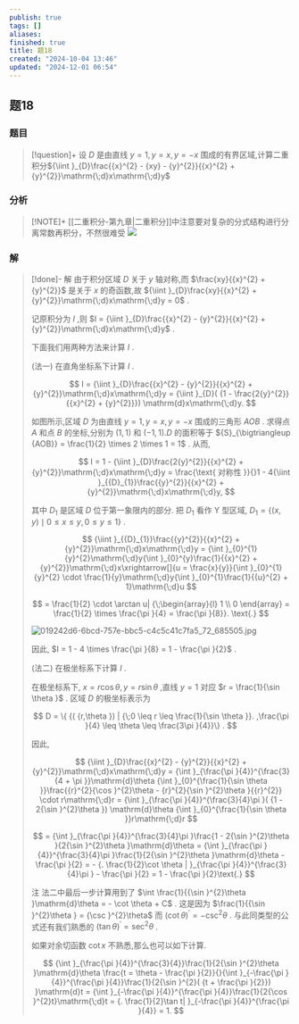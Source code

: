 ```yaml
---
publish: true
tags: []
aliases: 
finished: true
title: 题18
created: "2024-10-04 13:46"
updated: "2024-12-01 06:54"
---
```

## 题18
### 题目
> [!question]+
> 设 $D$ 是由直线 $y = 1, y = x, y = - x$ 围成的有界区域,计算二重积分${\iint }_{D}\frac{{x}^{2} - {xy} - {y}^{2}}{{x}^{2} + {y}^{2}}\mathrm{\;d}x\mathrm{\;d}y$
### 分析
> [!NOTE]+
> [[二重积分-第九章|二重积分]]中注意要对复杂的分式结构进行分离常数再积分，不然很难受
> ![](https://img.hwenyi.tech/202411292015676.webp)
### 解
> [!done]-
> 解 由于积分区域 $D$ 关于 $y$ 轴对称,而 $\frac{xy}{{x}^{2} + {y}^{2}}$ 是关于 $x$ 的奇函数,故 ${\iint }_{D}\frac{xy}{{x}^{2} + {y}^{2}}\mathrm{\;d}x\mathrm{\;d}y = 0$ .
> 
> 记原积分为 $I$ ,则 $I = {\iint }_{D}\frac{{x}^{2} - {y}^{2}}{{x}^{2} + {y}^{2}}\mathrm{\;d}x\mathrm{\;d}y$ .
> 
> 下面我们用两种方法来计算 $I$ .
> 
> (法一) 在直角坐标系下计算 $I$ .
> 
> $$
> I = {\iint }_{D}\frac{{x}^{2} - {y}^{2}}{{x}^{2} + {y}^{2}}\mathrm{\;d}x\mathrm{\;d}y = {\iint }_{D}( {1 - \frac{2{y}^{2}}{{x}^{2} + {y}^{2}}}) \mathrm{d}x\mathrm{\;d}y.
> $$
> 
> 如图所示,区域 $D$ 为由直线 $y = 1, y = x, y = - x$ 围成的三角形 ${AOB}$ . 求得点 $A$ 和点 $B$ 的坐标,分别为 $( {1,1})$ 和 $( {-1,1}) .D$ 的面积等于 ${S}_{\bigtriangleup {AOB}} = \frac{1}{2} \times 2 \times 1 = 1$ . 从而,
> 
> $$
> I = 1 - {\iint }_{D}\frac{2{y}^{2}}{{x}^{2} + {y}^{2}}\mathrm{\;d}x\mathrm{\;d}y = \frac{\text{ 对称性 }}{}1 - 4{\iint }_{{D}_{1}}\frac{{y}^{2}}{{x}^{2} + {y}^{2}}\mathrm{\;d}x\mathrm{\;d}y,
> $$
> 
> 其中 ${D}_{1}$ 是区域 $D$ 位于第一象限内的部分. 把 ${D}_{1}$ 看作 $\mathrm{Y}$ 型区域, ${D}_{1} = \{ ( {x, y}) \mid 0 \leq x \leq y,0 \leq y \leq 1\}$ .
> 
> $$
> {\iint }_{{D}_{1}}\frac{{y}^{2}}{{x}^{2} + {y}^{2}}\mathrm{\;d}x\mathrm{\;d}y = {\int }_{0}^{1}{y}^{2}\mathrm{\;d}y{\int }_{0}^{y}\frac{1}{{x}^{2} + {y}^{2}}\mathrm{\;d}x\xrightarrow[]{u = \frac{x}{y}}{\int }_{0}^{1}{y}^{2} \cdot \frac{1}{y}\mathrm{\;d}y{\int }_{0}^{1}\frac{1}{{u}^{2} + 1}\mathrm{\;d}u
> $$
> 
> $$
> = \frac{1}{2} \cdot \arctan u| {\;\begin{array}{l} 1 \\ 0 \end{array} = \frac{1}{2} \times \frac{\pi }{4} = \frac{\pi }{8}}. \text{.}
> $$
> 
> ![019242d6-6bcd-757e-bbc5-c4c5c41c7fa5_72_685505.jpg](https://img.hwenyi.tech/202409302017947.webp)
> 
> 因此, $I = 1 - 4 \times \frac{\pi }{8} = 1 - \frac{\pi }{2}$ .
> 
> (法二) 在极坐标系下计算 $I$ .
> 
> 在极坐标系下, $x = r\cos \theta, y = r\sin \theta$ ,直线 $y = 1$ 对应 $r = \frac{1}{\sin \theta }$ . 区域 $D$ 的极坐标表示为
> 
> $$
> D = \{ {( {r,\theta }) | {\;0 \leq r \leq \frac{1}{\sin \theta }}. ,\frac{\pi }{4} \leq \theta \leq \frac{3\pi }{4}}\} .
> $$
> 
> 因此,
> 
> $$
> {\iint }_{D}\frac{{x}^{2} - {y}^{2}}{{x}^{2} + {y}^{2}}\mathrm{\;d}x\mathrm{\;d}y = {\int }_{\frac{\pi }{4}}^{\frac{3}{4 + \pi }}\mathrm{d}\theta {\int }_{0}^{\frac{1}{\sin \theta }}\frac{{r}^{2}{\cos }^{2}\theta - {r}^{2}{\sin }^{2}\theta }{{r}^{2}} \cdot r\mathrm{\;d}r = {\int }_{\frac{\pi }{4}}^{\frac{3}{4}\pi }( {1 - 2{\sin }^{2}\theta }) \mathrm{d}\theta {\int }_{0}^{\frac{1}{\sin \theta }}r\mathrm{\;d}r
> $$
> 
> $$
> = {\int }_{\frac{\pi }{4}}^{\frac{3}{4}\pi }\frac{1 - 2{\sin }^{2}\theta }{2{\sin }^{2}\theta }\mathrm{d}\theta = {\int }_{\frac{\pi }{4}}^{\frac{3}{4}\pi }\frac{1}{2{\sin }^{2}\theta }\mathrm{d}\theta - \frac{\pi }{2} = - {. \frac{1}{2}\cot \theta | }_{\frac{\pi }{4}}^{\frac{3}{4}\pi } - \frac{\pi }{2} = 1 - \frac{\pi }{2}\text{.}
> $$
> 
> 注 法二中最后一步计算用到了 $\int \frac{1}{{\sin }^{2}\theta }\mathrm{d}\theta = - \cot \theta + C$ . 这是因为 $\frac{1}{{\sin }^{2}\theta } = {\csc }^{2}\theta$ 而 ${( \cot \theta ) }^{\prime } = - {\csc }^{2}\theta$ . 与此同类型的公式还有我们熟悉的 ${( \tan \theta ) }^{\prime } = {\sec }^{2}\theta$ .
> 
> 如果对余切函数 $\cot x$ 不熟悉,那么也可以如下计算.
> 
> $$
> {\int }_{\frac{\pi }{4}}^{\frac{3}{4}}\frac{1}{2{\sin }^{2}\theta }\mathrm{d}\theta \frac{t = \theta - \frac{\pi }{2}}{}{\int }_{-\frac{\pi }{4}}^{\frac{\pi }{4}}\frac{1}{2{\sin }^{2}( {t + \frac{\pi }{2}}) }\mathrm{d}t = {\int }_{-\frac{\pi }{4}}^{\frac{\pi }{4}}\frac{1}{2{\cos }^{2}t}\mathrm{\;d}t = {. \frac{1}{2}\tan t| }_{-\frac{\pi }{4}}^{\frac{\pi }{4}} = 1.
> $$